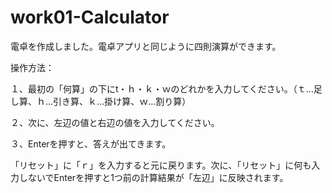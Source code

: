 # work01-Calculator
電卓を作成しました。電卓アプリと同じように四則演算ができます。

操作方法：

１、最初の「何算」の下にt・ｈ・ｋ・ｗのどれかを入力してください。（ｔ…足し算、ｈ…引き算、ｋ…掛け算、ｗ…割り算）

２、次に、左辺の値と右辺の値を入力してください。

３、Enterを押すと、答えが出てきます。

「リセット」に「ｒ」を入力すると元に戻ります。次に、「リセット」に何も入力しないでEnterを押すと1つ前の計算結果が「左辺」に反映されます。
